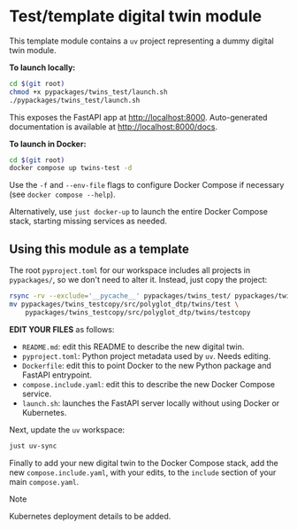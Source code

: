 # Test/template digital twin module

This template module contains a `uv` project representing a dummy digital twin module.

**To launch locally:**

```bash
cd $(git root)
chmod +x pypackages/twins_test/launch.sh
./pypackages/twins_test/launch.sh
```

This exposes the FastAPI app at <http://localhost:8000>.  Auto-generated documentation is available at <http://localhost:8000/docs>.

**To launch in Docker:**

```bash
cd $(git root)
docker compose up twins-test -d
```

Use the `-f` and `--env-file` flags to configure Docker Compose if necessary (see `docker compose --help`).

Alternatively, use `just docker-up` to launch the entire Docker Compose stack, starting missing services as needed.

## Using this module as a template

The root `pyproject.toml` for our workspace includes all projects in `pypackages/`, so we don't need to alter it.  Instead, just copy the project:

```bash
rsync -rv --exclude='__pycache__' pypackages/twins_test/ pypackages/twins_testcopy
mv pypackages/twins_testcopy/src/polyglot_dtp/twins/test \
    pypackages/twins_testcopy/src/polyglot_dtp/twins/testcopy
```

**EDIT YOUR FILES** as follows:

- `README.md`: edit this README to describe the new digital twin.
- `pyproject.toml`: Python project metadata used by `uv`.  Needs editing.
- `Dockerfile`: edit this to point Docker to the new Python package and FastAPI entrypoint.
- `compose.include.yaml`: edit this to describe the new Docker Compose service.
- `launch.sh`: launches the FastAPI server locally without using Docker or Kubernetes.

Next, update the `uv` workspace:

```bash
just uv-sync
```

Finally to add your new digital twin to the Docker Compose stack, add the new `compose.include.yaml`, with your edits, to the `include` section of your main `compose.yaml`.

>[!NOTE]
> Kubernetes deployment details to be added.
